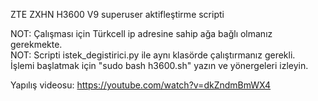 ZTE ZXHN H3600 V9 superuser aktifleştirme scripti

NOT: Çalışması için Türkcell ip adresine sahip ağa bağlı olmanız gerekmekte.  
NOT: Scripti istek_degistirici.py ile aynı klasörde çalıştırmanız gerekli.  
İşlemi başlatmak için "sudo bash h3600.sh" yazın ve yönergeleri izleyin.  

Yapılış videosu: https://youtube.com/watch?v=dkZndmBmWX4
